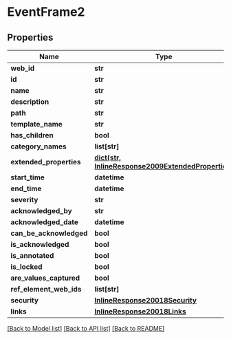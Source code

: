 # EventFrame2

## Properties
Name | Type | Description | Notes
------------ | ------------- | ------------- | -------------
**web_id** | **str** |  | [optional] 
**id** | **str** |  | [optional] 
**name** | **str** |  | [optional] 
**description** | **str** |  | [optional] 
**path** | **str** |  | [optional] 
**template_name** | **str** |  | [optional] 
**has_children** | **bool** |  | [optional] 
**category_names** | **list[str]** |  | [optional] 
**extended_properties** | [**dict(str, InlineResponse2009ExtendedProperties)**](InlineResponse2009ExtendedProperties.md) |  | [optional] 
**start_time** | **datetime** |  | [optional] 
**end_time** | **datetime** |  | [optional] 
**severity** | **str** |  | [optional] 
**acknowledged_by** | **str** |  | [optional] 
**acknowledged_date** | **datetime** |  | [optional] 
**can_be_acknowledged** | **bool** |  | [optional] 
**is_acknowledged** | **bool** |  | [optional] 
**is_annotated** | **bool** |  | [optional] 
**is_locked** | **bool** |  | [optional] 
**are_values_captured** | **bool** |  | [optional] 
**ref_element_web_ids** | **list[str]** |  | [optional] 
**security** | [**InlineResponse20018Security**](InlineResponse20018Security.md) |  | [optional] 
**links** | [**InlineResponse20018Links**](InlineResponse20018Links.md) |  | [optional] 

[[Back to Model list]](../README.md#documentation-for-models) [[Back to API list]](../README.md#documentation-for-api-endpoints) [[Back to README]](../README.md)


